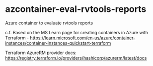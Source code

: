 # azcontainer-eval-rvtools-reports
Azure container to evaluate rvtools reports

c.f. Based on the MS Learn page for creating containers in Azure with Terraform - https://learn.microsoft.com/en-us/azure/container-instances/container-instances-quickstart-terraform

Terraform AzureRM provider docs:
https://registry.terraform.io/providers/hashicorp/azurerm/latest/docs

